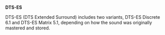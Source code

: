 **DTS-ES**<br>

DTS-ES (DTS Extended Surround) includes two variants, DTS-ES Discrete 6.1 and DTS-ES Matrix 5.1, depending on how the sound was originally mastered and stored.
